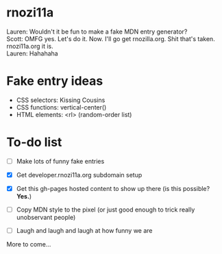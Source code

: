 rnozi11a
========
Lauren: Wouldn't it be fun to make a fake MDN entry generator?  
Scott:  OMFG yes. Let's do it. Now. I'll go get rnozilla.org. Shit that's taken. rnozi11a.org it is.  
Lauren: Hahahaha

Fake entry ideas
================
* CSS selectors: Kissing Cousins
* CSS functions: vertical-center()
* HTML elements: \<rl\> (random-order list)

To-do list
==========
- [ ] Make lots of funny fake entries
- [x] Get developer.rnozi11a.org subdomain setup
- [x] Get this gh-pages hosted content to show up there (is this possible? __Yes.__)
- [ ] Copy MDN style to the pixel (or just good enough to trick really unobservant people)
- [ ] Laugh and laugh and laugh at how funny we are


More to come...
